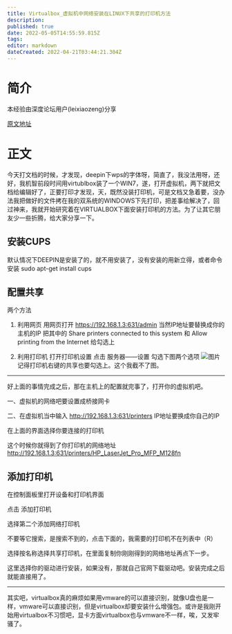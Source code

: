 ```yaml
---
title: Virtualbox_虚拟机中网络安装在LINUX下共享的打印机方法
description: 
published: true
date: 2022-05-05T14:55:59.815Z
tags: 
editor: markdown
dateCreated: 2022-04-21T03:44:21.304Z
---
```


# 简介

本经验由深度论坛用户(leixiaozeng)分享

[原文地址](https://bbs.deepin.org/forum.php?mod=viewthread&tid=133743)

# 正文

今天打文档的时候，才发现，deepin下wps的字体呀，简直了，我没法用呀，还好，我机智前段时间用virtublbox装了一个WIN7，遂，打开虚拟机，两下就把文档给编辑好了，正要打印才发现，天，既然没装打印机，可是文档又急着要，没办法我把做好的文件拷在我的双系统的WINDOWS下先打印，把差事给解决了，回过神来，我就开始研究着在VIRTUALBOX下面安装打印机的方法。为了让其它朋友少一些折腾，给大家分享一下。

## 安装CUPS
默认情况下DEEPIN是安装了的，就不用安装了，没有安装的用新立得，或者命令安装 sudo apt-get install cups

## 配置共享
两个方法
1. 利用网页
    用网页打开 https://192.168.1.3:631/admin 当然IP地址要替换成你的主机的IP
    把其中的 Share printers connected to this system 和 Allow printing from the Internet 给勾选上

2. 利用打印机
    打开打印机设置
    点击 服务器——设置  勾选下图两个选项
    ![图片](https://storage.deepin.org/forum/201701/04/130506jyh5oa87b6i54q34.png)
    记得打印机右键的共享也要勾选上。这个我截不了图。

---

好上面的事情完成之后，那在主机上的配置就完事了，打开你的虚拟机吧。

一、虚拟机的网络吧要设置成桥接网卡

二、在虚拟机当中输入 http://192.168.1.3:631/printers IP地址要换成你自己的IP
  
在上面的界面选择你要连接的打印机
  
这个时候你就得到了你打印机的网络地址 http://192.168.1.3:631/printers/HP_LaserJet_Pro_MFP_M128fn

## 添加打印机

在控制面板里打开设备和打印机界面
  
点击 添加打印机 
  
选择第二个添加网络打印机
  
不要等它搜索，是搜索不到的，点击下面的，我需要的打印机不在列表中（R）
  
选择按名称选择共享打印机，在里面复制你刚刚得到的网络地址再点下一步。
  
这里选择你的驱动进行安装，如果没有，那就自己官网下载驱动吧。安装完成之后就能直接用了。

---

其实吧，virtualbox真的麻烦如果用vmware的可以直接识别，就像U盘也是一样，vmware可以直接识别，但是virtualbox却要安装什么增强包。或许是我刚开始用virtualbox不习惯吧，显卡方面virtualbox也与vmware不一样，唉，又发牢骚了。
